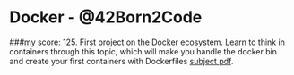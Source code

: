 # Docker - @42Born2Code
###my score: 125. 
First project on the Docker ecosystem. Learn to think in containers through this topic, which will make you handle the docker bin and create your first containers with Dockerfiles
[subject pdf](https://cdn.intra.42.fr/pdf/pdf/1008/docker.en.pdf).
